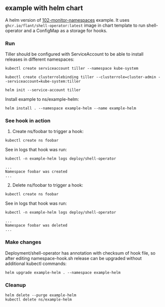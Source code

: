 ## example with helm chart

A helm version of [102-monitor-namespaces](https://github.com/flant/shell-operator/tree/master/examples/102-monitor-namespaces) example. It uses `ghcr.io/flant/shell-operator:latest` image in chart template to run shell-operator and a ConfigMap as a storage for hooks.


### Run

Tiller should be configured with ServiceAccount to be able to install releases in different namespaces:

```
kubectl create serviceaccount tiller --namespace kube-system 

kubectl create clusterrolebinding tiller --clusterrole=cluster-admin --serviceaccount=kube-system:tiller

helm init --service-account tiller
```

Install example to ns/example-helm:

```
helm install . --namespace example-helm --name example-helm
```

### See hook in action

1. Create ns/foobar to trigger a hook:

```
kubectl create ns foobar
```

See in logs that hook was run:

```
kubectl -n example-helm logs deploy/shell-operator

...
Namespace foobar was created
...
```

2. Delete ns/foobar to trigger a hook:

```
kubectl create ns foobar
```

See in logs that hook was run:

```
kubectl -n example-helm logs deploy/shell-operator

...
Namespace foobar was deleted
...
```

### Make changes

Deployment/shell-operator has annotation with checksum of hook file, so after editing namespace-hook.sh release can be upgraded without additional kubectl commands:

```
helm upgrade example-helm . --namespace example-helm
```

### Cleanup

```
helm delete --purge example-helm
kubectl delete ns/example-helm
```
